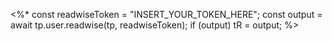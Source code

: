 <%*
const readwiseToken = "INSERT_YOUR_TOKEN_HERE";
const output = await tp.user.readwise(tp, readwiseToken);
if (output) tR = output;
%>